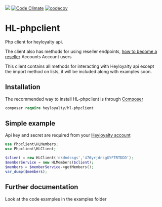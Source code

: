 <img src="https://travis-ci.org/SkouRene/HL-phpclient.svg?branch=master" /> [![Code Climate](https://codeclimate.com/github/SkouRene/HL-phpclient/badges/gpa.svg)](https://codeclimate.com/github/SkouRene/HL-phpclient) [![codecov](https://codecov.io/gh/SkouRene/HL-phpclient/branch/master/graph/badge.svg)](https://codecov.io/gh/SkouRene/HL-phpclient)

# HL-phpclient
Php client for heyloyalty api.

The client also has methods for using reseller endpoints, [how to become a reseller](http://heyloyalty.com/partner)
Accounts
Account users

This client contains all methods for interacting with Heyloyalty api except the import method on lists, it will be included along with examples soon.


## Installation
The recommended way to install HL-phpclient is through [Composer](https://getcomposer.org)
```php
composer require heyloyalty/hl-phpclient
```
## Simple example
Api key and secret are required from your [Heyloyalty account](http://heyloyalty.com)
```php
use Phpclient\HLMembers;
use Phpclient\HLClient;

$client = new HLClient('dkdndssgs','476yrjdnsgGYFTRTDDD');
$memberService = new HLMembers($client);
$members = $memberService->getMembers();
var_dump($members);
```

## Further documentation
Look at the code examples in the examples folder
